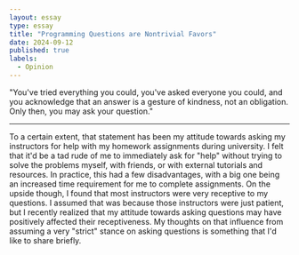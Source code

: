 ```yaml
---
layout: essay
type: essay
title: "Programming Questions are Nontrivial Favors"
date: 2024-09-12
published: true
labels:
  - Opinion
---
```


"You've tried everything you could, you've asked everyone you could, and you
acknowledge that an answer is a gesture of kindness, not an obligation. Only
then, you may ask your question."

---

To a certain extent, that statement has been my attitude towards asking my
instructors for help with my homework assignments during university. I felt that
it'd be a tad rude of me to immediately ask for "help" without trying to solve
the problems myself, with friends, or with external tutorials and resources. In
practice, this had a few disadvantages, with a big one being an increased time
requirement for me to complete assignments. On the upside though, I found that
most instructors were very receptive to my questions. I assumed that was because
those instructors were just patient, but I recently realized that my attitude
towards asking questions may have positively affected their receptiveness. My
thoughts on that influence from assuming a very "strict" stance on asking
questions is something that I'd like to share briefly.
